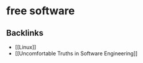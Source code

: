 # free software



## Backlinks

-   [[Linux]]
-   [[Uncomfortable Truths in Software Engineering]]
